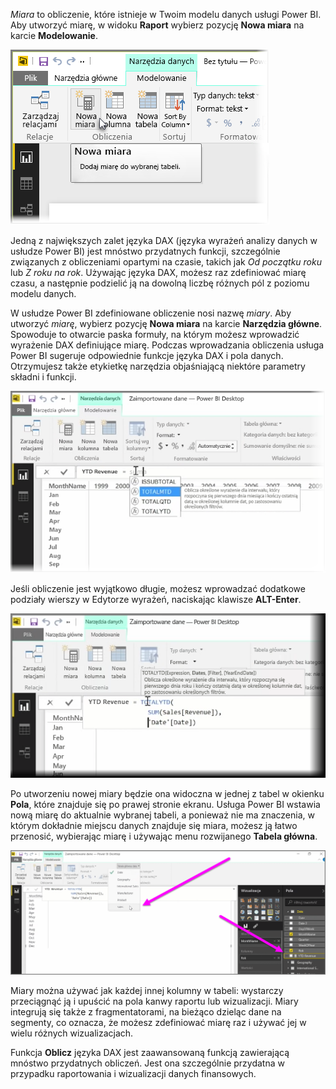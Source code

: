 *Miara* to obliczenie, które istnieje w Twoim modelu danych usługi Power BI. Aby utworzyć miarę, w widoku **Raport** wybierz pozycję **Nowa miara** na karcie **Modelowanie**.

![](media/2-5-create-calculated-measures/2-5_1.png)

Jedną z największych zalet języka DAX (języka wyrażeń analizy danych w usłudze Power BI) jest mnóstwo przydatnych funkcji, szczególnie związanych z obliczeniami opartymi na czasie, takich jak *Od początku roku* lub *Z roku na rok*. Używając języka DAX, możesz raz zdefiniować miarę czasu, a następnie podzielić ją na dowolną liczbę różnych pól z poziomu modelu danych.

W usłudze Power BI zdefiniowane obliczenie nosi nazwę *miary*. Aby utworzyć *miarę*, wybierz pozycję **Nowa miara** na karcie **Narzędzia główne**. Spowoduje to otwarcie paska formuły, na którym możesz wprowadzić wyrażenie DAX definiujące miarę. Podczas wprowadzania obliczenia usługa Power BI sugeruje odpowiednie funkcje języka DAX i pola danych. Otrzymujesz także etykietkę narzędzia objaśniającą niektóre parametry składni i funkcji.

![](media/2-5-create-calculated-measures/2-5_2.png)

Jeśli obliczenie jest wyjątkowo długie, możesz wprowadzać dodatkowe podziały wierszy w Edytorze wyrażeń, naciskając klawisze **ALT-Enter**.

![](media/2-5-create-calculated-measures/2-5_3.png)

Po utworzeniu nowej miary będzie ona widoczna w jednej z tabel w okienku **Pola**, które znajduje się po prawej stronie ekranu. Usługa Power BI wstawia nową miarę do aktualnie wybranej tabeli, a ponieważ nie ma znaczenia, w którym dokładnie miejscu danych znajduje się miara, możesz ją łatwo przenosić, wybierając miarę i używając menu rozwijanego **Tabela główna**.

![](media/2-5-create-calculated-measures/2-5_4.png)

Miary można używać jak każdej innej kolumny w tabeli: wystarczy przeciągnąć ją i upuścić na pola kanwy raportu lub wizualizacji. Miary integrują się także z fragmentatorami, na bieżąco dzieląc dane na segmenty, co oznacza, że możesz zdefiniować miarę raz i używać jej w wielu różnych wizualizacjach.

Funkcja **Oblicz** języka DAX jest zaawansowaną funkcją zawierającą mnóstwo przydatnych obliczeń. Jest ona szczególnie przydatna w przypadku raportowania i wizualizacji danych finansowych.

